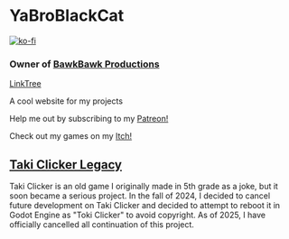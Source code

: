 # YaBroBlackCat

[![ko-fi](https://ko-fi.com/img/githubbutton_sm.svg)](https://ko-fi.com/A0A719FZRG)

### Owner of [BawkBawk Productions](https://www.roblox.com/communities/9862765/BawkBawk-Productions#!/)
[LinkTree](http://linktr.ee/YaBroBlackCat)


A cool website for my projects

Help me out by subscribing to my [Patreon!](https://patreon.com/yabroblackcat)

Check out my games on my [Itch!](https://ycreate.itch.io)

## [Taki Clicker Legacy](/logs/updates/taki-clicker-legacy.md)
Taki Clicker is an old game I originally made in 5th grade as a joke, but it soon became a serious project.
In the fall of 2024, I decided to cancel future development on Taki Clicker and decided to attempt to reboot it in Godot Engine as "Toki Clicker" to avoid copyright.
As of 2025, I have officially cancelled all continuation of this project.
